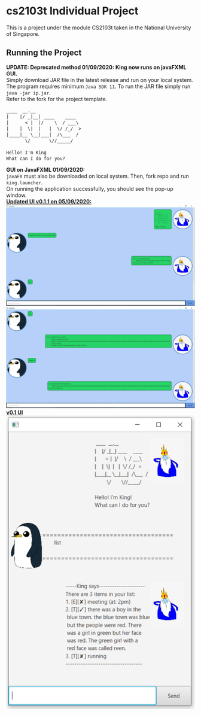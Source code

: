 # cs2103t Individual Project

This is a project under the module CS2103t taken in the National University of Singapore.

## Running the Project
<strong>UPDATE: Deprecated method 01/09/2020: King now runs on javaFXML GUI.</strong>\
Simply download JAR file in the latest release and run on your local system.\
The program requires minimum `Java SDK 11`. To run the JAR file simply run `java -jar ip.jar`. \
Refer to the fork for the project template.

   ```
   ____  __.__
  |    |/ _|__| ____    ____
  |      < |  |/    \  / ___\
  |    |  \|  |   |  \/ /_/  >
  |____|__ \__|___|  /\___  /
          \/       \//_____/
  
  Hello! I'm King
  What can I do for you?
   ```
<strong>GUI on JavaFXML 01/09/2020: </strong>
<br> `javaFX` must also be downloaded on local system. Then, fork repo and run `king.launcher`.\
On running the application successfully, you should see the pop-up window.
<br> <u><strong> Updated UI v0.1.1 on 05/09/2020: </strong></u>
![GUI v0.1.1](data/images/ui%20v1.2.PNG)
![GUI v0.1.1](data/images/ui%20v1.2_2%20PNG.PNG)
<br><u><strong>v0.1 UI</strong></u>\
![GUI v0.1](data/images/king_gui_v0.1.PNG)
